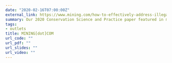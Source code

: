 ```yaml
---
date: "2020-02-16T07:00:00Z"
external_link: https://www.mining.com/how-to-effectively-address-illegal-gold-mining-study/
summary: Our 2020 Conservation Science and Practice paper featured in mining[dot]com.
tags:
- outlets
title: MINING[dot]COM
url_code: ""
url_pdf: ""
url_slides: ""
url_video: ""
---
```

